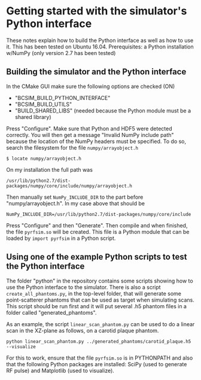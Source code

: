 # Getting started with the simulator's Python interface
These notes explain how to build the Python interface as well as how to use it. This has been tested on Ubuntu 16.04.
Prerequisites: a Python installation w/NumPy (only version 2.7 has been tested)

## Building the simulator and the Python interface
In the CMake GUI make sure the following options are checked (ON)
- "BCSIM_BUILD_PYTHON_INTERFACE"
- "BCSIM_BUILD_UTILS"
- "BUILD_SHARED_LIBS" (needed because the Python module must be a shared library)

Press "Configure". Make sure that Python and HDF5 were detected correctly. You will then get a message "Invalid NumPy include path" because
the location of the NumPy headers must be specified. To do so, search the filesystem for the file ```numpy/arrayobject.h```
```
$ locate numpy/arrayobject.h
```
On my installation the full path was
```
/usr/lib/python2.7/dist-packages/numpy/core/include/numpy/arrayobject.h
```
Then manually set ```NumPy_INCLUDE_DIR``` to the part before "numpy/arrayobject.h". In my case above that should be
```
NumPy_INCLUDE_DIR=/usr/lib/python2.7/dist-packages/numpy/core/include
```
Press "Configure" and then "Generate". Then compile and when finished, the file ```pyrfsim.so``` will be created. This file
is a Python module that can be loaded by ```import pyrfsim``` in a Python script. 

## Using one of the example Python scripts to test the Python interface
The folder "python" in the repository contains some scripts showing how to use the Python interface to the simulator.
There is also a script ```create_all_phantoms.py```, in the top-level folder, that will generate some point-scatterer phantoms that can be
used as target when simulating scans. This script should be run first and it will put several .h5 phantom files in
a folder called "generated_phantoms".

As an example, the script ```linear_scan_phantom.py``` can be used to do a linear scan in the XZ-plane as follows, on a
carotid plaque phantom.
```
python linear_scan_phantom.py ../generated_phantoms/carotid_plaque.h5 --visualize
```
For this to work, ensure that the file ```pyrfsim.so``` is in PYTHONPATH and also that the following Python packages
are installed: SciPy (used to generate RF pulse) and Matplotlib (used to visualize).



